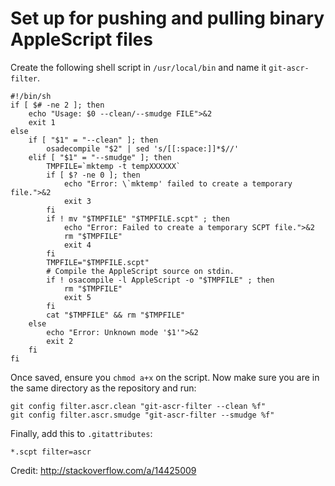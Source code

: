 # Set up for pushing and pulling binary AppleScript files

Create the following shell script in `/usr/local/bin` and name it `git-ascr-filter`.

```
#!/bin/sh
if [ $# -ne 2 ]; then
    echo "Usage: $0 --clean/--smudge FILE">&2
    exit 1
else
    if [ "$1" = "--clean" ]; then
        osadecompile "$2" | sed 's/[[:space:]]*$//'
    elif [ "$1" = "--smudge" ]; then
        TMPFILE=`mktemp -t tempXXXXXX`
        if [ $? -ne 0 ]; then
            echo "Error: \`mktemp' failed to create a temporary file.">&2
            exit 3
        fi
        if ! mv "$TMPFILE" "$TMPFILE.scpt" ; then
            echo "Error: Failed to create a temporary SCPT file.">&2
            rm "$TMPFILE"
            exit 4
        fi
        TMPFILE="$TMPFILE.scpt"
        # Compile the AppleScript source on stdin.
        if ! osacompile -l AppleScript -o "$TMPFILE" ; then
            rm "$TMPFILE"
            exit 5
        fi
        cat "$TMPFILE" && rm "$TMPFILE"
    else
        echo "Error: Unknown mode '$1'">&2
        exit 2
    fi
fi
```

Once saved, ensure you `chmod a+x` on the script.
Now make sure you are in the same directory as the repository and run:

```
git config filter.ascr.clean "git-ascr-filter --clean %f"
git config filter.ascr.smudge "git-ascr-filter --smudge %f"
```

Finally, add this to `.gitattributes`:

```
*.scpt filter=ascr
```

Credit: http://stackoverflow.com/a/14425009